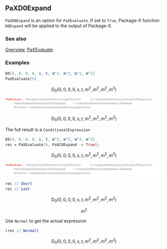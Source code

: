## PaXD0Expand

`PaXD0Expand` is an option for `PaXEvaluate`. If set to `True`, Package-X function `D0Expand` will be applied to the output of Package-X.

### See also

[Overview](Extra/FeynHelpers.md), [PaXEvaluate](PaXEvaluate.md).

### Examples

```mathematica
D0[0, 0, 0, 0, s, t, m^2, m^2, m^2, m^2]
PaXEvaluate[%]
```

$$\text{D}_0\left(0,0,0,0,s,t,m^2,m^2,m^2,m^2\right)$$

![0nwzbpg5gzgtm](img/0nwzbpg5gzgtm.svg)

$$\text{D}_0\left(0,0,0,0,s,t,m^2,m^2,m^2,m^2\right)$$

The full result is a `ConditionalExpression`

```mathematica
D0[0, 0, 0, 0, s, t, m^2, m^2, m^2, m^2]
res = PaXEvaluate[%, PaXC0Expand -> True];
```

$$\text{D}_0\left(0,0,0,0,s,t,m^2,m^2,m^2,m^2\right)$$

![18tyhteyfoyw5](img/18tyhteyfoyw5.svg)

```mathematica
res // Short
res // Last
```

$$\text{D}_0\left(0,0,0,0,s,t,m^2,m^2,m^2,m^2\right)$$

$$m^2$$

Use `Normal` to get the actual expression

```mathematica
(res // Normal)
```

$$\text{D}_0\left(0,0,0,0,s,t,m^2,m^2,m^2,m^2\right)$$